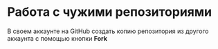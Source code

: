 # **Работа с чужими репозиториями**
В своем аккаунте на GitHub создать копию репозитория из другого аккаунта с помощью кнопки **Fork**
